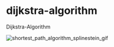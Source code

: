 # dijkstra-algorithm
Dijkstra-Algorithm

![shortest_path_algorithm_splinestein_gif](https://github.com/splinestein/dijkstra-algorithm/assets/60883871/91256683-a727-451d-8adc-cfaab104d1f5)
